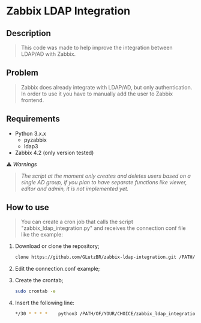 # Zabbix LDAP Integration

## Description

> This code was made to help improve the integration between LDAP/AD with Zabbix.
    
## Problem

> Zabbix does already integrate with LDAP/AD, but only authentication. In order to 
use it you have to manually add the user to Zabbix frontend.

## Requirements

- Python 3.x.x
  - pyzabbix
  - ldap3
- Zabbix 4.2 (only version tested)

⚠ *Warnings*

> *The script at the moment only creates and deletes users based on a single AD group, if you
plan to have separate functions like viewer, editor and admin, it is not implemented yet.*

## How to use

> You can create a cron job that calls the script "zabbix_ldap_integration.py" and 
receives the connection conf file like the example:

1. Download or clone the repository;
    ```bash
    clone https://github.com/GLutzBR/zabbix-ldap-integration.git /PATH/OF/YOUR/CHOICE/
    ```
    
2. Edit the connection.conf example;

3. Create the crontab;
    ```bash
    sudo crontab -e
    ```
    
4. Insert the following line:
    ```bash
    */30 * * * *    python3 /PATH/OF/YOUR/CHOICE/zabbix_ldap_integration.py < connection.conf  >   /dev/null
    ```